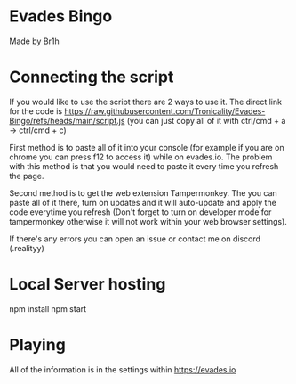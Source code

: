 # Evades Bingo
Made by Br1h

# Connecting the script 

If you would like to use the script there are 2 ways to use it.
The direct link for the code is https://raw.githubusercontent.com/Tronicality/Evades-Bingo/refs/heads/main/script.js (you can just copy all of it with ctrl/cmd + a -> ctrl/cmd + c)

First method is to paste all of it into your console (for example if you are on chrome you can press f12 to access it) while on evades.io. The problem with this method is that you would need to paste it every time you refresh the page.

Second method is to get the web extension Tampermonkey. The you can paste all of it there, turn on updates and it will auto-update and apply the code everytime you refresh (Don't forget to turn on developer mode for tampermonkey otherwise it will not work within your web browser settings).

If there's any errors you can open an issue or contact me on discord (.realityy)

# Local Server hosting

npm install
npm start

# Playing

All of the information is in the settings within https://evades.io